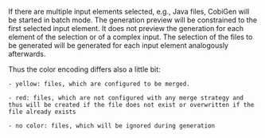 If there are multiple input elements selected, e.g., Java files, CobiGen will be started in batch mode. The generation preview will be constrained to the first selected input element. It does not preview the generation for each element of the selection or of a complex input. The selection of the files to be generated will be generated for each input element analogously afterwards.

Thus the color encoding differs also a little bit:

    - yellow: files, which are configured to be merged.

    - red: files, which are not configured with any merge strategy and thus will be created if the file does not exist or overwritten if the file already exists

    - no color: files, which will be ignored during generation